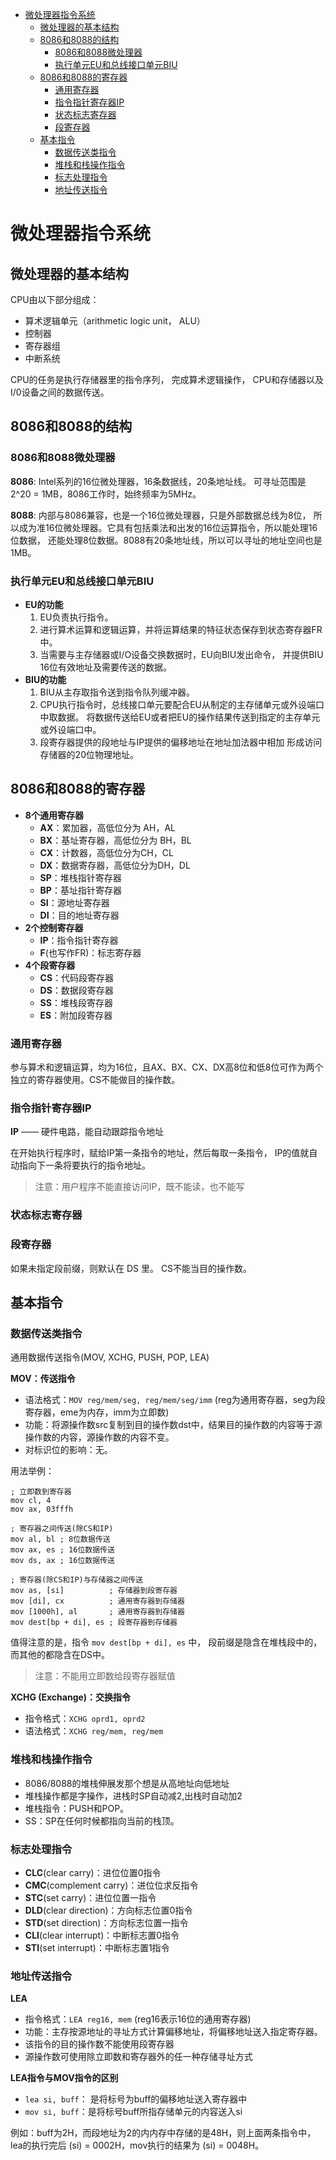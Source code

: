 
* [微处理器指令系统](#微处理器指令系统)
  * [微处理器的基本结构](#微处理器的基本结构)
  * [8086和8088的结构](#8086和8088的结构)
    * [8086和8088微处理器](#8086和8088微处理器)
    * [执行单元EU和总线接口单元BIU](#执行单元eu和总线接口单元biu)
  * [8086和8088的寄存器](#8086和8088的寄存器)
    * [通用寄存器](#通用寄存器)
    * [指令指针寄存器IP](#指令指针寄存器ip)
    * [状态标志寄存器](#状态标志寄存器)
    * [段寄存器](#段寄存器)
  * [基本指令](#基本指令)
    * [数据传送类指令](#数据传送类指令)
    * [堆栈和栈操作指令](#堆栈和栈操作指令)
    * [标志处理指令](#标志处理指令)
    * [地址传送指令](#地址传送指令)

# 微处理器指令系统

## 微处理器的基本结构

CPU由以下部分组成：

- 算术逻辑单元（arithmetic logic unit， ALU）
- 控制器
- 寄存器组
- 中断系统

CPU的任务是执行存储器里的指令序列，
完成算术逻辑操作，
CPU和存储器以及I/0设备之间的数据传送。

## 8086和8088的结构

### 8086和8088微处理器

**8086**: Intel系列的16位微处理器，16条数据线，20条地址线。
可寻址范围是 2^20 = 1MB，8086工作时，始终频率为5MHz。

**8088**: 内部与8086兼容，也是一个16位微处理器，只是外部数据总线为8位，
所以成为准16位微处理器。它具有包括乘法和出发的16位运算指令，所以能处理16位数据，
还能处理8位数据。8088有20条地址线，所以可以寻址的地址空间也是 1MB。

### 执行单元EU和总线接口单元BIU

+ **EU的功能**
  1. EU负责执行指令。
  2. 进行算术运算和逻辑运算，并将运算结果的特征状态保存到状态寄存器FR中。
  3. 当需要与主存储器或I/O设备交换数据时，EU向BIU发出命令，
     并提供BIU 16位有效地址及需要传送的数据。
+ **BIU的功能**
  1. BIU从主存取指令送到指令队列缓冲器。
  2. CPU执行指令时，总线接口单元要配合EU从制定的主存储单元或外设端口中取数据。
     将数据传送给EU或者把EU的操作结果传送到指定的主存单元或外设端口中。
  3. 段寄存器提供的段地址与IP提供的偏移地址在地址加法器中相加
     形成访问存储器的20位物理地址。

## 8086和8088的寄存器

+ **8个通用寄存器**
  - **AX**：累加器，高低位分为 AH，AL
  - **BX**：基址寄存器，高低位分为 BH，BL
  - **CX**：计数器，高低位分为CH，CL
  - **DX**：数据寄存器，高低位分为DH，DL
  - **SP**：堆栈指针寄存器
  - **BP**：基址指针寄存器
  - **SI**：源地址寄存器
  - **DI**：目的地址寄存器
+ **2个控制寄存器**
  - **IP**：指令指针寄存器
  - **F**(也写作FR)：标志寄存器
+ **4个段寄存器**
  - **CS**：代码段寄存器
  - **DS**：数据段寄存器
  - **SS**：堆栈段寄存器
  - **ES**：附加段寄存器

### 通用寄存器

参与算术和逻辑运算，均为16位，且AX、BX、CX、DX高8位和低8位可作为两个独立的寄存器使用。CS不能做目的操作数。

### 指令指针寄存器IP

**IP** —— 硬件电路，能自动跟踪指令地址

在开始执行程序时，赋给IP第一条指令的地址，然后每取一条指令，
IP的值就自动指向下一条将要执行的指令地址。

> 注意：用户程序不能直接访问IP，既不能读，也不能写

### 状态标志寄存器

### 段寄存器

如果未指定段前缀，则默认在 DS 里。
CS不能当目的操作数。

## 基本指令

### 数据传送类指令

通用数据传送指令(MOV, XCHG, PUSH, POP, LEA)

**MOV：传送指令**

- 语法格式：```MOV reg/mem/seg, reg/mem/seg/imm```
  (reg为通用寄存器，seg为段寄存器，eme为内存，imm为立即数)
- 功能：将源操作数src复制到目的操作数dst中，结果目的操作数的内容等于源操作数的内容，源操作数的内容不变。
- 对标识位的影响：无。

用法举例：

```assembly
; 立即数到寄存器
mov cl, 4 
mov ax, 03fffh

; 寄存器之间传送(除CS和IP)
mov al, bl ; 8位数据传送
mov ax, es ; 16位数据传送
mov ds, ax ; 16位数据传送

; 寄存器(除CS和IP)与存储器之间传送
mov as, [si]          ; 存储器到段寄存器
mov [di], cx          ; 通用寄存器到存储器
mov [1000h], al       ; 通用寄存器到存储器
mov dest[bp + di], es ; 段寄存器到存储器
```

值得注意的是，指令 ```mov dest[bp + di], es``` 中，
段前缀是隐含在堆栈段中的，而其他的都隐含在DS中。

>注意：不能用立即数给段寄存器赋值

**XCHG (Exchange)：交换指令**

- 指令格式：```XCHG oprd1, oprd2```
- 语法格式：```XCHG reg/mem, reg/mem```


### 堆栈和栈操作指令

- 8086/8088的堆栈伸展发那个想是从高地址向低地址
- 堆栈操作都是字操作，进栈时SP自动减2,出栈时自动加2
- 堆栈指令：PUSH和POP。
- SS：SP在任何时候都指向当前的栈顶。

### 标志处理指令

- **CLC**(clear carry)：进位位置0指令
- **CMC**(complement carry)：进位位求反指令
- **STC**(set carry)：进位位置一指令
- **DLD**(clear direction)：方向标志位置0指令
- **STD**(set direction)：方向标志位置一指令
- **CLI**(clear interrupt)：中断标志置0指令
- **STI**(set interrupt)：中断标志置1指令


### 地址传送指令

**LEA**

- 指令格式：```LEA reg16, mem``` (reg16表示16位的通用寄存器)
- 功能：主存按源地址的寻址方式计算偏移地址，将偏移地址送入指定寄存器。
- 该指令的目的操作数不能使用段寄存器
- 源操作数可使用除立即数和寄存器外的任一种存储寻址方式

**LEA指令与MOV指令的区别**

- ```lea si, buff```： 是将标号为buff的偏移地址送入寄存器中
- ```mov si, buff```：是将标号buff所指存储单元的内容送入si

例如：buff为2H，而段地址为2的内内存中存储的是48H，则上面两条指令中，
lea的执行完后 (si) = 0002H，mov执行的结果为 (si) = 0048H。

